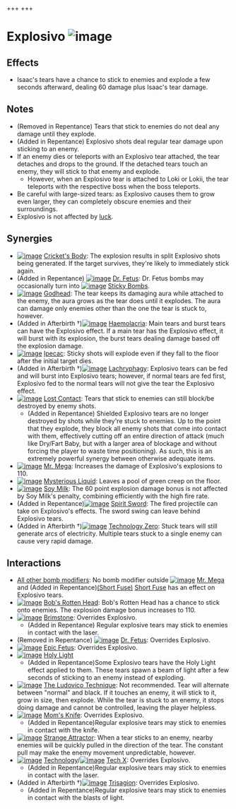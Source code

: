 +++
+++

 # Explosivo ![image](/image/Explosivo.png) 

Effects
---------


* Isaac's tears have a chance to stick to enemies and explode a few seconds afterward, dealing 60 damage plus Isaac's tear damage.


Notes
-------


* (Removed in Repentance) Tears that stick to enemies do not deal any damage until they explode.
* (Added in Repentance) Explosivo shots deal regular tear damage upon sticking to an enemy.
* If an enemy dies or teleports with an Explosivo tear attached, the tear detaches and drops to the ground. If the detached tears touch an enemy, they will stick to that enemy and explode.
	+ However, when an Explosivo tear is attached to Loki or Lokii, the tear teleports with the respective boss when the boss teleports.
* Be careful with large-sized tears: as Explosivo causes them to grow even larger, they can completely obscure enemies and their surroundings.
* Explosivo is not affected by [luck](/wiki/Luck "Luck").


Synergies
-----------


* [![image](/image/Cricket%27s_Body.png)](/wiki/Cricket%27s_Body "Cricket's Body") [Cricket's Body](/wiki/Cricket%27s_Body "Cricket's Body"): The explosion results in split Explosivo shots being generated. If the target survives, they're likely to immediately stick again.
* (Added in Repentance) [![image](/image/Dr._Fetus.png)](/wiki/Dr._Fetus "Dr. Fetus") [Dr. Fetus](/wiki/Dr._Fetus "Dr. Fetus"): Dr. Fetus bombs may occasionally turn into [![image](/image/Sticky_Bombs.png)](/wiki/Sticky_Bombs "Sticky Bombs") [Sticky Bombs](/wiki/Sticky_Bombs "Sticky Bombs").
* [![image](/image/Godhead.png)](/wiki/Godhead "Godhead") [Godhead](/wiki/Godhead "Godhead"): The tear keeps its damaging aura while attached to the enemy, the aura grows as the tear does until it explodes. The aura can damage only enemies other than the one the tear is stuck to, however.
* (Added in Afterbirth †)[![image](/image/Haemolacria.png)](/wiki/Haemolacria "Haemolacria") [Haemolacria](/wiki/Haemolacria "Haemolacria"): Main tears and burst tears can have the Explosivo effect. If a main tear has the Explosivo effect, it will burst with its explosion, the burst tears dealing damage based off the explosion damage.
* [![image](/image/Ipecac.png)](/wiki/Ipecac "Ipecac") [Ipecac](/wiki/Ipecac "Ipecac"): Sticky shots will explode even if they fall to the floor after the initial target dies.
* (Added in Afterbirth †)[![image](/image/Lachryphagy.png)](/wiki/Lachryphagy "Lachryphagy") [Lachryphagy](/wiki/Lachryphagy "Lachryphagy"): Explosivo tears can be fed and will burst into Explosivo tears; however, if normal tears are fed first, Explosivo fed to the normal tears will not give the tear the Explosivo effect.
* [![image](/image/Lost_Contact.png)](/wiki/Lost_Contact "Lost Contact") [Lost Contact](/wiki/Lost_Contact "Lost Contact"): Tears that stick to enemies can still block/be destroyed by enemy shots.
	+ (Added in Repentance) Shielded Explosivo tears are no longer destroyed by shots while they're stuck to enemies. Up to the point that they explode, they block all enemy shots that come into contact with them, effectively cutting off an entire direction of attack (much like Dry/Fart Baby, but with a larger area of blockage and without forcing the player to waste time positioning). As such, this is an extremely powerful synergy between otherwise adequate items.
* [![image](/image/Mr._Mega.png)](/wiki/Mr._Mega "Mr. Mega") [Mr. Mega](/wiki/Mr._Mega "Mr. Mega"): Increases the damage of Explosivo's explosions to 110.
* [![image](/image/Mysterious_Liquid.png)](/wiki/Mysterious_Liquid "Mysterious Liquid") [Mysterious Liquid](/wiki/Mysterious_Liquid "Mysterious Liquid"): Leaves a pool of green creep on the floor.
* [![image](/image/Soy_Milk.png)](/wiki/Soy_Milk "Soy Milk") [Soy Milk](/wiki/Soy_Milk "Soy Milk"): The 60 point explosion damage bonus is not affected by Soy Milk's penalty, combining efficiently with the high fire rate.
* (Added in Repentance)[![image](/image/Spirit_Sword.png)](/wiki/Spirit_Sword "Spirit Sword") [Spirit Sword](/wiki/Spirit_Sword "Spirit Sword"): The fired projectile can take on Explosivo's effects. The sword swing can leave behind Explosivo tears.
* (Added in Afterbirth †)[![image](/image/Technology_Zero.png)](/wiki/Technology_Zero "Technology Zero") [Technology Zero](/wiki/Technology_Zero "Technology Zero"): Stuck tears will still generate arcs of electricity. Multiple tears stuck to a single enemy can cause very rapid damage.


Interactions
--------------


* [All other bomb modifiers](/wiki/Category:Bomb_items "Category:Bomb items"): No bomb modifier outside [![image](/image/Mr._Mega.png)](/wiki/Mr._Mega "Mr. Mega") [Mr. Mega](/wiki/Mr._Mega "Mr. Mega") and (Added in Repentance)[(Short Fuse)](/wiki/Short_Fuse "Short Fuse") [Short Fuse](/wiki/Short_Fuse "Short Fuse") has an effect on Explosivo tears.
* [![image](/image/Bob%27s_Rotten_Head.png)](/wiki/Bob%27s_Rotten_Head "Bob's Rotten Head") [Bob's Rotten Head](/wiki/Bob%27s_Rotten_Head "Bob's Rotten Head"): Bob's Rotten Head has a chance to stick onto enemies. The explosion damage bonus increases to 110.
* [![image](/image/Brimstone.png)](/wiki/Brimstone "Brimstone") [Brimstone](/wiki/Brimstone "Brimstone"): Overrides Explosivo.
	+ (Added in Repentance) Regular explosive tears may stick to enemies in contact with the laser.
* (Removed in Repentance) [![image](/image/Dr._Fetus.png)](/wiki/Dr._Fetus "Dr. Fetus") [Dr. Fetus](/wiki/Dr._Fetus "Dr. Fetus"): Overrides Explosivo.
* [![image](/image/Epic_Fetus.png)](/wiki/Epic_Fetus "Epic Fetus") [Epic Fetus](/wiki/Epic_Fetus "Epic Fetus"): Overrides Explosivo.
* [![image](/image/Holy_Light.png)](/wiki/Holy_Light "Holy Light") [Holy Light](/wiki/Holy_Light "Holy Light")
	+ (Added in Repentance)Some Explosivo tears have the Holy Light effect applied to them. These tears spawn a beam of light after a few seconds of sticking to an enemy instead of exploding.
* [![image](/image/The_Ludovico_Technique.png)](/wiki/The_Ludovico_Technique "The Ludovico Technique") [The Ludovico Technique](/wiki/The_Ludovico_Technique "The Ludovico Technique"): Not recommended. Tear will alternate between "normal" and black. If it touches an enemy, it will stick to it, grow in size, then explode. While the tear is stuck to an enemy, it stops doing damage and cannot be controlled, leaving the player helpless.
* [![image](/image/Mom%27s_Knife.png)](/wiki/Mom%27s_Knife "Mom's Knife") [Mom's Knife](/wiki/Mom%27s_Knife "Mom's Knife"): Overrides Explosivo.
	+ (Added in Repentance)Regular explosive tears may stick to enemies in contact with the knife.
* [![image](/image/Strange_Attractor.png)](/wiki/Strange_Attractor "Strange Attractor") [Strange Attractor](/wiki/Strange_Attractor "Strange Attractor"): When a tear sticks to an enemy, nearby enemies will be quickly pulled in the direction of the tear. The constant pull may make the enemy movement unpredictable, however.
* [![image](/image/Technology.png)](/wiki/Technology "Technology") [Technology](/wiki/Technology "Technology")/[![image](/image/Tech_X.png)](/wiki/Tech_X "Tech X") [Tech X](/wiki/Tech_X "Tech X"): Overrides Explosivo.
	+ (Added in Repentance)Regular explosive tears may stick to enemies in contact with the laser.
* (Added in Afterbirth †)[![image](/image/Trisagion.png)](/wiki/Trisagion "Trisagion") [Trisagion](/wiki/Trisagion "Trisagion"): Overrides Explosivo.
	+ (Added in Repentance)Regular explosive tears may stick to enemies in contact with the blasts of light.


